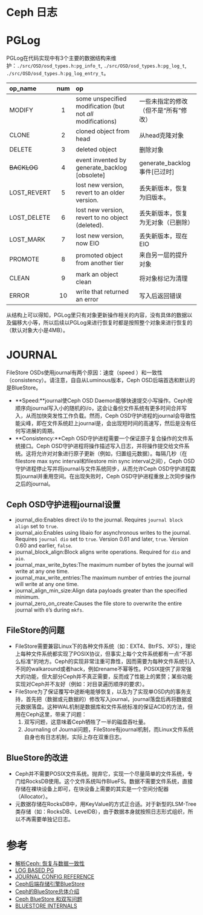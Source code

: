 Ceph 日志
=========

# PGLog
PGLog在代码实现中有3个主要的数据结构来维护：`./src/OSD/osd_types.h:pg_info_t`, `./src/OSD/osd_types.h:pg_log_t`, `./src/OSD/osd_types.h:pg_log_entry_t`。

| op_name       |num| op                                                          |                                     |
| :------------ |:-:| :---------------------------------------------------------- | :---------------------------------- |
| MODIFY        | 1 | some unspecified modification (but not *all* modifications) | 一些未指定的修改（但不是“所有”修改）   |
| CLONE         | 2 | cloned object from head                                     | 从head克隆对象                       |
| DELETE        | 3 | deleted object                                              | 删除对象                             |
| ~~BACKLOG~~   | 4 | event invented by generate_backlog [obsolete]               | generate_backlog事件[已过时]         |
| LOST_REVERT   | 5 | lost new version, revert to an older version.               | 丢失新版本，恢复为旧版本。             |
| LOST_DELETE   | 6 | lost new version, revert to no object (deleted).            | 丢失新版本，恢复为无对象（已删除）      |
| LOST_MARK     | 7 | lost new version, now EIO                                   | 丢失新版本，现在EIO                   |
| PROMOTE       | 8 | promoted object from another tier                           | 来自另一层的提升对象                   |
| CLEAN         | 9 | mark an object clean                                        | 将对象标记为清理                      |
| ERROR         | 10| write that returned an error                                | 写入后返回错误                        |

从结构上可以得知，PGLog里只有对象更新操作相关的内容，没有具体的数据以及偏移大小等，所以后续以PGLog来进行恢复时都是按照整个对象来进行恢复的（默认对象大小是4MB）。

# JOURNAL
FileStore OSDs使用journal有两个原因：速度（speed ）和一致性（consistency）。请注意，自自从Luminous版本，Ceph OSD后端首选和默认的是BlueStore。
 - **Speed:**journal使Ceph OSD Daemon能够快速提交小写操作。Ceph按顺序向journal写入小的随机的i/o，这会让备份文件系统有更多时间合并写入，从而加快突发性工作负载。然而，Ceph OSD守护进程的journal会导致性能尖峰，即在文件系统赶上journal是，会出现短时间的高速写，然后是没有任何写进展的周期。
 - **Consistency:**Ceph OSD守护进程需要一个保证原子复合操作的文件系统接口。Ceph OSD守护进程将操作描述写入日志，并将操作提交给文件系统。这将允许对对象进行原子更新（例如，归置组元数据）。每隔几秒（在filestore max sync interval和filestore min sync interval之间），Ceph OSD守护进程停止写并将journal与文件系统同步，从而允许Ceph OSD守护进程裁剪journal并重用空间。在出现失败时，Ceph OSD守护进程重放上次同步操作之后的journal。

## Ceph OSD守护进程journal设置
 - journal_dio:Enables direct i/o to the journal. Requires `journal block align` set to `true`.
 - journal_aio:Enables using libaio for asynchronous writes to the journal. Requires `journal dio` set to `true`. Version 0.61 and later, `true`. Version 0.60 and earlier, `false`.
 - journal_block_align:Block aligns write operations. Required for `dio` and `aio`.
 - journal_max_write_bytes:The maximum number of bytes the journal will write at any one time.
 - journal_max_write_entries:The maximum number of entries the journal will write at any one time.
 - journal_align_min_size:Align data payloads greater than the specified minimum.
 - journal_zero_on_create:Causes the file store to overwrite the entire journal with `0`’s during `mkfs`.

## FileStore的问题
 - FileStore需要兼容Linux下的各种文件系统（如：EXT4、BtrFS、XFS），理论上每种文件系统都实现了POSIX协议，但事实上每个文件系统都有一点“不那么标准”的地方。Ceph的实现非常注重可靠性，因而需要为每种文件系统引入不同的walkaround或者hack，例如rename不幂等性。POSIX提供了非常强大的功能，但大部分Ceph并不真正需要，反而成了性能上的累赘；某些功能实现对Ceph并不友好（例如：对目录遍历顺序的要求）。
 - FileStore为了保证覆写中途断电能够恢复，以及为了实现单OSD内的事务支持，首先把（数据或元数据的）修改写入journal，journal落盘后再将数据或元数据落盘。这种WAL机制是数据库和文件系统标准的保证ACID的方法，但用在Ceph这里，带来了问题：
    1. 双写问题，这意味着Ceph牺牲了一半的磁盘吞吐量。
    2. Journaling of Journal问题，FileStore有journal机制，而Linux文件系统自身也有日志机制，实际上存在双重日志。

## BlueStore的改进
 - Ceph并不需要POSIX文件系统。抛弃它，实现一个尽量简单的文件系统，专门给RocksDB使用。这个文件系统叫作BlueFS。数据不需要文件系统，直接存储在裸块设备上即可，在块设备上需要的其实是一个空间分配器（Allocator）。
 - 元数据存储在RocksDB中，用KeyValue的方式正合适。对于新型的LSM-Tree类存储（如：RocksDB、LevelDB），由于数据本身就按照日志形式组织，所以不再需要单独记日志。

# 参考
 * [解析Ceph: 恢复与数据一致性](https://cloud.tencent.com/developer/article/1529095)
 * [LOG BASED PG](https://docs.ceph.com/en/latest/dev/osd_internals/log_based_pg/)
 * [JOURNAL CONFIG REFERENCE](https://docs.ceph.com/en/latest/rados/configuration/journal-ref/)
 * [Ceph后端存储引擎BlueStore](https://cloud-atlas.readthedocs.io/zh_CN/latest/ceph/bluestore.html)
 * [Ceph的BlueStore总体介绍](https://blog.csdn.net/u010487568/article/details/79572390)
 * [Ceph BlueStore 和双写问题](https://cloud.tencent.com/developer/news/45599)
 * [BLUESTORE INTERNALS](https://docs.ceph.com/en/latest/dev/bluestore/)
